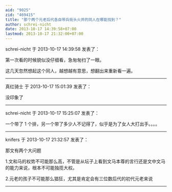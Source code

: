```yaml
---
aid: "9025"
zid: "469415"
title: "那个两个元老后代各自带兵街头火并的同人在哪能找到？"
author: schrei-nicht
date: 2013-10-17 14:39:58+07:00
lastmod: 2013-10-17 21:32:00+07:00
---
```


schrei-nicht 于 2013-10-17 14:39:58 发表了：

第一次看的时候貌似没仔细看，急匆匆扫了一眼。

这几天忽然想起这个同人，越想越有意思，想翻出来重新看一遍。

---

真红骑士 于 2013-10-17 15:01:39 发表了：

没印象了

---

schrei-nicht 于 2013-10-17 15:25:07 发表了：

一个带了 1 个排，另一个带了多少人不记得了，似乎是为了女人大打出手。。。。

---

knifers 于 2013-10-17 21:32:57 发表了：

那文有两个大问题

1.文和马的权势不可能那么高，不管是从坛子上看到文马本尊的言行还是文中文马的能力来说，根本不可能独揽大权。

2.元老的孩子不可能那么猖狂，尤其是肯定会有三位数后代的初代元老来说

---
